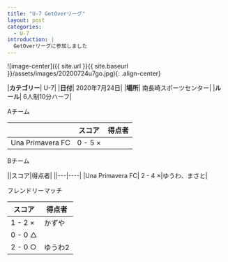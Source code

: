 ```yaml
---
title: "U-7 GetOverリーグ"
layout: post
categories:
  - U-7
introduction: |
  GetOverリーグに参加しました
---
```



![image-center]({{ site.url }}{{ site.baseurl }}/assets/images/20200724u7go.jpg){: .align-center}

|**カテゴリー**| U-7|
|**日付**| 2020年7月24日|
|**場所**| 南長崎スポーツセンター|
|**ルール**| 6人制10分ハーフ|

Aチーム

||スコア|得点者|
|---|---|----|
|Una Primavera FC| 0 - 5 ×||


Bチーム

||スコア|得点者|
||---|----|
|Una Primavera FC| 2 - 4 ×|ゆうわ、まさと|


フレンドリーマッチ

|スコア|得点者|
|---|----|
| 1 - 2 ×|かずや|
| 0 - 0 △||
| 2 - 0 ○|ゆうわ2|

